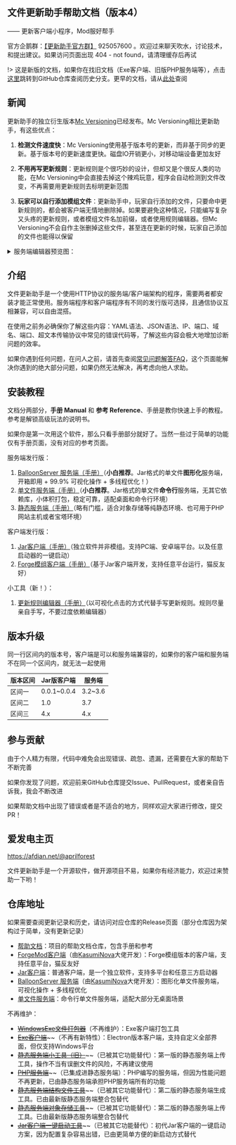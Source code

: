 ## 文件更新助手帮助文档（版本4）

—— 更新客户端小程序，Mod服好帮手

官方企鹅群：[【更新助手官方群】](https://jq.qq.com/?_wv=1027&k=PqAEtn39) 925057600 。欢迎过来聊天吹水，讨论技术，和提出建议。如果访问页面出现 404 - not found，请清理缓存后再试

!> 这是新版的文档，如果你在找旧文档（Exe客户端、旧版PHP服务端等），点击[这里](https://github.com/BalloonUpdate/Docs/tree/old-servers)跳转到GitHub仓库查阅历史分支。更早的文档，请从[此处](https://github.com/BalloonUpdate/Docs/branches)查阅

## 新闻

更新助手的独立衍生版本[Mc Versioning](https://balloonupdate.github.io/McVersioningDocs)已经发布。Mc Versioning相比更新助手，有这些优点：

1. **检测文件速度快**：Mc Versioning使用基于版本号的更新，而非基于同步的更新。基于版本号的更新速度更快。磁盘IO开销更小，对移动端设备更加友好

2. **不用再写更新规则**：更新规则是个很巧妙的设计，但却又是个很反人类的功能，在Mc Versioning中会直接去掉这个辣鸡玩意，程序会自动检测到文件改变，不再需要用更新规则去标明更新范围

3. **玩家可以自行添加模组文件**：更新助手中，玩家自行添加的文件，只要命中更新规则的，都会被客户端无情地删除掉。如果要避免这种情况，只能编写复杂又头疼的更新规则，或者模组文件名加前缀，或者使用规则编辑器。但Mc Versioning不会自作主张删掉这些文件，甚至连在更新的时候，玩家自己添加的文件也能得以保留

<details>
<summary>服务端编辑器预览图：</summary>
![mv.png](assets/mv.png)
</details>

## 介绍

文件更新助手是一个使用HTTP协议的服务端/客户端架构的程序，需要两者都安装才能正常使用。服务端程序和客户端程序有不同的发行版可选择，且通信协议互相兼容，可以自由混搭。

在使用之前务必确保你了解这些内容：YAML语法、JSON语法、IP、端口、域名、端口、超文本传输协议中常见的错误代码等，了解这些内容会极大地增加诊断问题的效率。

如果你遇到任何问题，在问人之前，请首先查阅[常见问题解答FAQ](faq.md)，这个页面能解决你遇到的绝大部分问题，如果仍然无法解决，再考虑向他人求助。

## 安装教程

文档分两部分，**手册 Manual** 和 **参考 Reference**、手册是教你快速上手的教程。参考是解锁高级玩法的说明书。

如果你是第一次用这个软件，那么只看手册部分就好了。当然一些过于简单的功能仅有手册页面，没有对应的参考页面。

服务端发行版：

1. [BalloonServer 服务端（手册）](server/balloon-server-manual.md)（**小白推荐**。Jar格式的单文件**图形化**服务端，开箱即用 + 99.9% 可视化操作 + 多线程优化！）
2. [单文件服务端（手册）](server/little-server-manual.md)（**小白推荐**。Jar格式的单文件**命令行**服务端，无其它依赖库，小体积打包，稳定可靠，适配桌面和命令行环境）
3. [静态服务端（手册）](server/static-server-manual.md)（略有门槛，适合对象存储等纯静态环境、也可用于PHP网站主机或者宝塔环境）

客户端发行版：

1. [Jar客户端（手册）](client/jar-client-manual.md)（独立软件并非模组。支持PC端、安卓端平台。以及任意启动器的一键启动）
2. [Forge模组客户端（手册）](client/forge-mod-client-manual.md)（基于Jar客户端开发，支持任意平台运行，猫反友好）

小工具（新！）：

1. [更新规则编辑器（手册）](server/rule-editor-tool-manaual.md)（以可视化点击的方式代替手写更新规则。规则尽量亲自手写，不要过度依赖编辑器）

## 版本升级

同一行区间内的版本号，客户端是可以和服务端兼容的，如果你的客户端和服务端不在同一个区间内，就无法一起使用

| 版本区间 | Jar版客户端  | 服务端   |
| -------- | ------------ | -------- |
| 区间一   | 0.0.1\~0.0.4 | 3.2\~3.6 |
| 区间二   | 1.0          | 3.7      |
| 区间三   | 4.x          | 4.x      |

## 参与贡献

由于个人精力有限，代码中难免会出现错误、疏忽、遗漏，还需要在大家的帮助下不断完善

如果你发现了问题，欢迎前来GitHub仓库提交Issue、PullRequest，或者亲自告诉我，我会不断改进

如果帮助文档中出现了错误或者是不适合的地方，同样欢迎大家进行修改，提交PR！

## 爱发电主页

https://afdian.net/@aprilforest

文件更新助手是一个开源软件，做开源项目不易，如果你有经济能力，欢迎过来赞助一下哟！

## 仓库地址

如果需要查阅更新记录和历史，请访问对应仓库的Release页面（部分仓库因为架构过于简单，没有更新记录）

+ [帮助文档](https://github.com/BalloonUpdate/Docs)：项目的帮助文档仓库，包含手册和参考
+ [ForgeMod客户端](https://github.com/BalloonUpdate/ModClient)（由[KasumiNova](https://github.com/KasumiNova)大佬开发）：Forge模组版本的客户端，支持任意平台，猫反友好
+ [Jar客户端](https://github.com/BalloonUpdate/JarClient)：普通客户端，是一个独立软件，支持多平台和任意三方启动器
+ [BalloonServer 服务端](https://github.com/BalloonUpdate/BalloonServer)（由[KasumiNova](https://github.com/KasumiNova)大佬开发）：图形化单文件服务端，可视化操作 + 多线程优化
+ [单文件服务端](https://github.com/BalloonUpdate/LittleServer)：命令行单文件服务端，适配大部分无桌面场景

不再维护：

+ ~~[WindowsExe文件打包器](https://github.com/BalloonUpdate/LittleWrapper)~~（不再维护）：Exe客户端打包工具
+ [~~Exe客户端~~](https://github.com/BalloonUpdate/ExeClient)~~（不再有新特性）：Electron版本客户端，支持自定义全部界面，但仅支持Windows平台
+ [~~静态服务端小工具（旧）~~](https://github.com/BalloonUpdate/Tool)~~（已被其它功能替代）：第一版的静态服务端上传工具，操作不当有误删文件的风险，不再建议使用
+ [~~PHP服务端~~](https://github.com/BalloonUpdate/PhpServer)~~（已集成进静态服务端）：PHP编写的服务端，但因为性能问题不再更新，已由静态服务端承担PHP服务端所有的功能
+ [~~静态服务端结构文件工具~~](https://github.com/BalloonUpdate/StructureTool)~~（已被其它功能替代）：第二版的静态服务端生成工具。已由最新版静态服务端整合包替代
+ [~~静态服务端对象存储工具~~](https://github.com/BalloonUpdate/ObjectStorageServiceUtility)~~（已被其它功能替代）：第二版的静态服务端上传工具。已由最新版静态服务端整合包替代
+ [~~Jar客户端一键启动工具~~](https://github.com/BalloonUpdate/BatchRunner)~~（已被其它功能替代）：初代Jar客户端的一键启动方案，因为配置复杂容易出错，已由更简单方便的新启动方式替代
